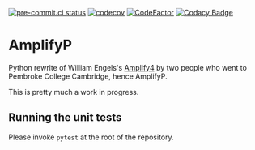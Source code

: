 [![pre-commit.ci status](https://results.pre-commit.ci/badge/github/fangfufu/AmplifyP/master.svg)](https://results.pre-commit.ci/latest/github/fangfufu/AmplifyP/master)
[![codecov](https://codecov.io/gh/fangfufu/AmplifyP/graph/badge.svg?token=UNEJRZSVPJ)](https://codecov.io/gh/fangfufu/AmplifyP)
[![CodeFactor](https://www.codefactor.io/repository/github/fangfufu/amplifyp/badge)](https://www.codefactor.io/repository/github/fangfufu/amplifyp)
[![Codacy Badge](https://app.codacy.com/project/badge/Grade/f3bffb3752794a728b3722120ca267fa)](https://app.codacy.com/gh/fangfufu/AmplifyP/dashboard?utm_source=gh&utm_medium=referral&utm_content=&utm_campaign=Badge_grade)

# AmplifyP
Python rewrite of  William Engels's
[Amplify4](https://github.com/wrengels/Amplify4) by two people who went to
Pembroke College Cambridge, hence AmplifyP.

This is pretty much a work in progress.

## Running the unit tests
Please invoke ``pytest`` at the root of the repository.

